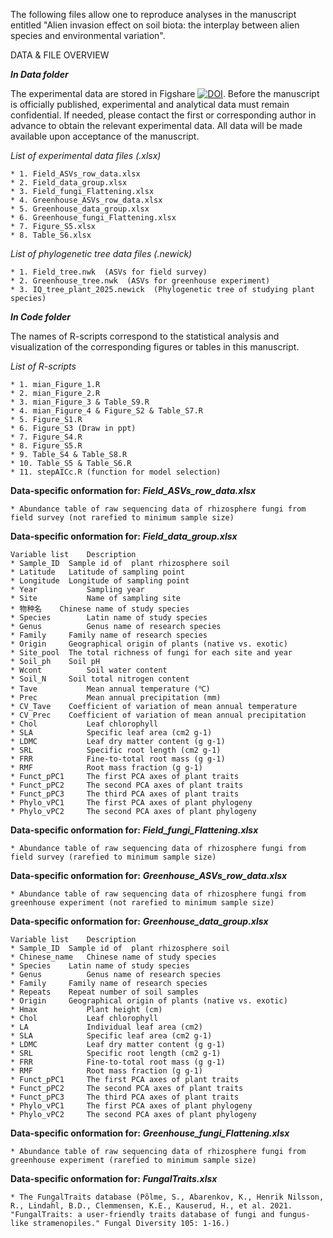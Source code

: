 The following files allow one to reproduce analyses in the manuscript entitled "Alien invasion effect on soil biota: the interplay between alien species and environmental variation".

DATA & FILE OVERVIEW

***In Data folder***

The experimental data are stored in Figshare [![DOI](https://zenodo.org/badge/DOI/10.6084/m9.figshare.28139549.svg)](https://doi.org/10.6084/m9.figshare.28139549.v1).
Before the manuscript is officially published, experimental and analytical data must remain confidential. 
If needed, please contact the first or corresponding author in advance to obtain the relevant experimental data. 
All data will be made available upon acceptance of the manuscript.

*List of experimental data files (.xlsx)*

    * 1. Field_ASVs_row_data.xlsx  
    * 2. Field_data_group.xlsx  
    * 3. Field_fungi_Flattening.xlsx
    * 4. Greenhouse_ASVs_row_data.xlsx  
    * 5. Greenhouse_data_group.xlsx  
    * 6. Greenhouse_fungi_Flattening.xlsx  
    * 7. Figure_S5.xlsx  
    * 8. Table_S6.xlsx
    
*List of phylogenetic tree data files (.newick)*  

    * 1. Field_tree.nwk  (ASVs for field survey)
    * 2. Greenhouse_tree.nwk  (ASVs for greenhouse experiment)
    * 3. IQ_tree_plant_2025.newick  (Phylogenetic tree of studying plant species)

***In Code folder***

The names of R-scripts correspond to the statistical analysis and visualization of the corresponding figures or tables in this manuscript.

*List of R-scripts*

    * 1. mian_Figure_1.R  
    * 2. mian_Figure_2.R  
    * 3. mian_Figure_3 & Table_S9.R  
    * 4. mian_Figure_4 & Figure_S2 & Table_S7.R  
    * 5. Figure_S1.R  
    * 6. Figure_S3 (Draw in ppt)
    * 7. Figure_S4.R  
    * 8. Figure_S5.R  
    * 9. Table_S4 & Table_S8.R  
    * 10. Table_S5 & Table_S6.R  
    * 11. stepAICc.R (function for model selection)
    
**Data-specific onformation for:** ***Field_ASVs_row_data.xlsx***

    * Abundance table of raw sequencing data of rhizosphere fungi from field survey (not rarefied to minimum sample size)

**Data-specific onformation for:** ***Field_data_group.xlsx***

    Variable list	 Description
    * Sample_ID	 Sample id of  plant rhizosphere soil 
    * Latitude	 Latitude of sampling point
    * Longitude	 Longitude of sampling point
    * Year	         Sampling year
    * Site	         Name of sampling site
    * 物种名	 Chinese name of study species
    * Species        Latin name of study species
    * Genus	         Genus name of research species
    * Family	 Family name of research species
    * Origin	 Geographical origin of plants (native vs. exotic)
    * Site_pool	 The total richness of fungi for each site and year
    * Soil_ph	 Soil pH
    * Wcont	         Soil water content
    * Soil_N	 Soil total nitrogen content
    * Tave	         Mean annual temperature (℃)
    * Prec	         Mean annual precipitation (mm)
    * CV_Tave	 Coefficient of variation of mean annual temperature
    * CV_Prec	 Coefficient of variation of mean annual precipitation
    * Chol	         Leaf chlorophyll
    * SLA	         Specific leaf area (cm2 g-1)
    * LDMC	         Leaf dry matter content (g g-1)
    * SRL	         Specific root length (cm2 g-1)
    * FRR	         Fine-to-total root mass (g g-1)
    * RMF	         Root mass fraction (g g-1)
    * Funct_pPC1	 The first PCA axes of plant traits
    * Funct_pPC2	 The second PCA axes of plant traits
    * Funct_pPC3	 The third PCA axes of plant traits
    * Phylo_vPC1	 The first PCA axes of plant phylogeny
    * Phylo_vPC2	 The second PCA axes of plant phylogeny

**Data-specific onformation for:** ***Field_fungi_Flattening.xlsx***

    * Abundance table of raw sequencing data of rhizosphere fungi from field survey (rarefied to minimum sample size)
      
**Data-specific onformation for:** ***Greenhouse_ASVs_row_data.xlsx***

    * Abundance table of raw sequencing data of rhizosphere fungi from greenhouse experiment (not rarefied to minimum sample size)

**Data-specific onformation for:** ***Greenhouse_data_group.xlsx***

    Variable list	 Description
    * Sample_ID	 Sample id of  plant rhizosphere soil 
    * Chinese_name	 Chinese name of study species
    * Species	 Latin name of study species
    * Genus	         Genus name of research species
    * Family	 Family name of research species
    * Repeats	 Repeat number of soil samples
    * Origin	 Geographical origin of plants (native vs. exotic)
    * Hmax	         Plant height (cm)
    * Chol	         Leaf chlorophyll
    * LA	         Individual leaf area (cm2)
    * SLA	         Specific leaf area (cm2 g-1)
    * LDMC	         Leaf dry matter content (g g-1)
    * SRL	         Specific root length (cm2 g-1)
    * FRR	         Fine-to-total root mass (g g-1)
    * RMF	         Root mass fraction (g g-1)
    * Funct_pPC1	 The first PCA axes of plant traits
    * Funct_pPC2	 The second PCA axes of plant traits
    * Funct_pPC3	 The third PCA axes of plant traits
    * Phylo_vPC1	 The first PCA axes of plant phylogeny
    * Phylo_vPC2	 The second PCA axes of plant phylogeny

**Data-specific onformation for:** ***Greenhouse_fungi_Flattening.xlsx***

    * Abundance table of raw sequencing data of rhizosphere fungi from greenhouse experiment (rarefied to minimum sample size)
    
**Data-specific onformation for:** ***FungalTraits.xlsx***

    * The FungalTraits database (Põlme, S., Abarenkov, K., Henrik Nilsson, R., Lindahl, B.D., Clemmensen, K.E., Kauserud, H., et al. 2021. "FungalTraits: a user-friendly traits database of fungi and fungus-like stramenopiles." Fungal Diversity 105: 1-16.)
